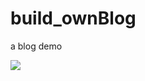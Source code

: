 # build_ownBlog
a blog demo 

![](https://github.com/mccrispy-xoxo/build_ownBlog/blob/main/show.png)
